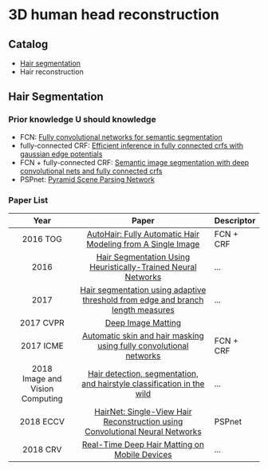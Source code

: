 # 3D human head reconstruction

## Catalog
* [Hair segmentation](https://github.com/Qingcsai/awesome-3D-Human-Head-Reconstruction/blob/master/readme.md#hair-segmentation)
* Hair reconstruction

## Hair Segmentation

### Prior knowledge U should knowledge

* FCN: [Fully convolutional networks for semantic segmentation](https://www.cv-foundation.org/openaccess/content_cvpr_2015/html/Long_Fully_Convolutional_Networks_2015_CVPR_paper.html)
* fully-connected CRF: [Efficient inference in fully connected crfs with gaussian edge potentials](http://papers.nips.cc/paper/4296-efficient-inference-in-fully-connected-crfs-with-gaussian-edge-potentials.pdf)
* FCN + fully-connected CRF: [Semantic image segmentation with deep convolutional nets and fully connected crfs](https://arxiv.org/abs/1412.7062)
* PSPnet: [Pyramid Scene Parsing Network](http://openaccess.thecvf.com/content_cvpr_2017/papers/Zhao_Pyramid_Scene_Parsing_CVPR_2017_paper.pdf)

### Paper List

Year|Paper|Descriptor
:---:|:---:|:---
2016 TOG|[AutoHair: Fully Automatic Hair Modeling from A Single Image](http://eprints.whiterose.ac.uk/134268/)|FCN + CRF
2016|[Hair Segmentation Using Heuristically-Trained Neural Networks](https://ieeexplore.ieee.org/stamp/stamp.jsp?tp=&arnumber=7592406)|...
2017|[Hair segmentation using adaptive threshold from edge and branch length measures](https://www.sciencedirect.com/science/article/pii/S0010482517302792)|...
2017 CVPR|[Deep Image Matting](http://openaccess.thecvf.com/content_cvpr_2017/html/Xu_Deep_Image_Matting_CVPR_2017_paper.html)|
2017 ICME|[Automatic skin and hair masking using fully convolutional networks](https://ieeexplore.ieee.org/abstract/document/8019339)|FCN + CRF
2018<br>Image and Vision Computing|[Hair detection, segmentation, and hairstyle classification in the wild](https://www.sciencedirect.com/science/article/pii/S0262885618300143)|...
2018 ECCV|[HairNet: Single-View Hair Reconstruction using Convolutional Neural Networks](http://openaccess.thecvf.com/content_ECCV_2018/html/Yi_Zhou_Single-view_Hair_Reconstruction_ECCV_2018_paper.html)|PSPnet
2018 CRV|[Real-Time Deep Hair Matting on Mobile Devices](https://ieeexplore.ieee.org/abstract/document/8575729)|...

